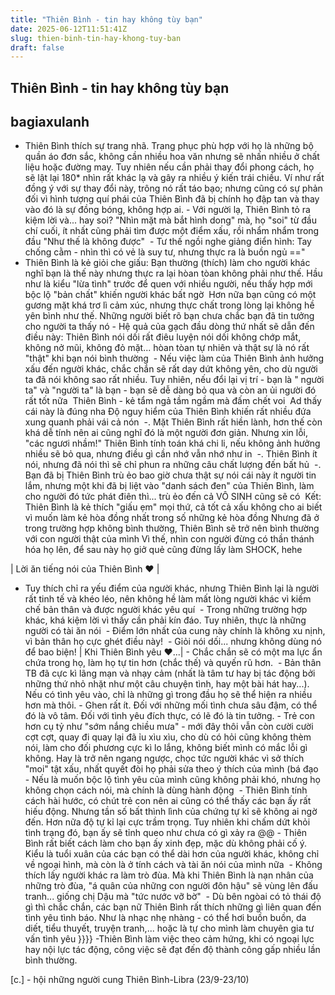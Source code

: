 ```yaml
---
title: "Thiên Bình - tin hay không tùy bạn"
date: 2025-06-12T11:51:41Z
slug: thien-binh-tin-hay-khong-tuy-ban
draft: false
---
```


## Thiên Bình - tin hay không tùy bạn

## bagiaxulanh

- Thiên Bình thích sự trang nhã. Trang phục phù hợp với họ là những bộ quần áo đơn sắc, không cần nhiều hoa văn nhưng sẽ nhấn nhiều ở chất liệu hoặc đường may.​ ​Tuy nhiên nếu cần phải thay đổi phong cách, họ sẽ lật lại 180* nhìn rất khác lạ và gây ra nhiều ý kiến trái chiều. Ví như rất đồng ý với sự thay đổi này, trông nó rất táo bạo; nhưng cũng có sự phản đối vì hình tượng quí phái của Thiên Bình đã bị chính họ đập tan và thay vào đó là sự đồng bóng, không hợp ai.​ ​- Với người lạ, Thiên Bình tỏ ra kiệm lời và... hay soi? "Nhìn mặt mà bắt hình dong" mà, họ "soi" từ đầu chí cuối, ít nhất cũng phải tìm được một điểm xấu, rồi nhẩm nhẩm trong đầu "Như thế là không được" ​ ​- Tư thế ngồi nghe giảng điển hình: Tay chống cằm - nhìn thì có vẻ là suy tư, nhưng thực ra là buồn ngủ =="​ 
- Thiên Bình là kẻ giỏi che giấu:​ ​Bạn thường (thích) làm cho người khác nghĩ bạn là thế này nhưng thực ra lại hòan tòan không phải như thế. Hầu như là kiểu "lừa tình" trước để quen với nhiều người, nếu thấy hợp mới bộc lộ "bản chất" khiến người khác bất ngờ ​ ​Hơn nữa bạn cũng có một gương mặt khá trơ lì cảm xúc, nhưng thực chất trong lòng lại không hề yên bình như thế. Những người biết rõ bạn chưa chắc bạn đã tin tưởng cho người ta thấy nó​ ​- Hệ quả của gạch đầu dòng thứ nhất sẽ dẫn đến điều này: Thiên Bình nói dối rất điêu luyện  nói dối không chớp mắt, không nở mũi, không đỏ mặt... hòan tòan tự nhiên và thật sự là nó rất "thật" khi bạn nói bình thường ​ ​- Nếu việc làm của Thiên Bình ảnh hưởng xấu đến người khác, chắc chắn sẽ rất day dứt không yên, cho dù người ta đã nói không sao rất nhiều. Tuy nhiên, nếu đổi lại vị trí - bạn là " người ta" và "người ta" là bạn - bạn sẽ dễ dàng bỏ qua và còn an ủi người đó rất tốt nữa  ​ 
Thiên Bình - kẻ tẩm ngả tầm ngầm mà đấm chết voi ​ ​Ad thấy cái này là đúng nha  Độ nguy hiểm của Thiên Bình khiến rất nhiều đứa xung quanh phải vái cả nón ​ ​-. Mặt Thiên Bình rất hiền lành, hơn thế còn khá dễ tính nên ai cũng nghĩ đó là một người đơn giản. Nhưng xin lỗi, "các ngươi nhầm!" Thiên Bình tính toán khá chi li, nếu không ảnh hưởng nhiều sẽ bỏ qua, nhưng điều gì cần nhớ vẫn nhớ như in ​ ​-. Thiên Bình ít nói, nhưng đã nói thì sẽ chỉ phun ra những câu chất lượng đến bất hủ ​ ​-. Bạn đã bị Thiên Bình trù ẻo bao giờ chưa  thật sự nói cái này ít người tin lắm, nhưng một khi đã bị liệt vào "danh sách đen" của Thiên Bình, làm cho người đó tức phát điên thì... trù ẻo đến cả VÔ SINH cũng sẽ có ​ ​Kết: Thiên Bình là kẻ thích "giấu ẹm" mọi thứ, cả tốt cả xấu không cho ai biết vì muốn làm kẻ hòa đồng nhất trong số những kẻ hòa đồng  Nhưng đã ở trong trường hợp không bình thường, Thiên Bình sẽ trở nên bình thường với con người thật của mình  Vì thế, nhìn con người đừng có thần thánh hóa họ lên, để sau này họ giở quẻ cũng đừng lấy làm SHOCK, hehe  ​ 
 
| Lời ăn tiếng nói của Thiên Bình ♥ |​ 
- Tuy thích chỉ ra yếu điểm của người khác, nhưng Thiên Bình lại là người rất tinh tế và khéo léo, nên không hề làm mất lòng người khác vì kiềm chế bản thân  và được người khác yêu quí  ​ ​- Trong những trường hợp khác, khá kiệm lời vì thấy cần phải kín đáo. Tuy nhiên, thực là những người có tài ăn nói ​ ​- Điểm lớn nhất của cung này chính là không xu nịnh, vì bản thân họ cực ghét điều này! ​ ​- Giỏi nói dối... nhưng không dùng nó để bao biện!​ 
| Khi Thiên Bình yêu ♥...|​ ​- Chắc chắn sẽ có một ma lực ẩn chứa trong họ, làm họ tự tin hơn (chắc thế) và quyến rũ hơn. ​ ​- Bản thân TB đã cực kì lãng mạn và nhạy cảm (nhất là tâm tư hay bị tác động bởi những thứ nhỏ nhặt như một câu chuyện tình, hay một bài hát hay...). Nếu có tình yêu vào, chỉ là những gì trong đầu họ sẽ thể hiện ra nhiều hơn mà thôi.​ ​- Ghen rất ít. Đối với những mối tình chưa sâu đậm, có thể đó là vô tâm. Đối với tình yêu đích thực, có lẽ đó là tin tưởng.​ ​- Trẻ con hơn  cụ tỷ như "sớm nắng chiều mưa" - mới đây thôi vẫn còn cười cười cợt cợt, quay đi quay lại đã ỉu xìu xìu, cho dù có hỏi cũng không thèm nói, làm cho đối phương cực kì lo lắng, không biết mình có mắc lỗi gì không. Hay là trở nên ngang ngược, chọc tức người khác vì sở thích "moi" tật xấu, nhất quyết đòi họ phải sửa theo ý thích của mình (bá đạo ​ ​- Nếu là muốn bộc lộ tình yêu của mình cũng không phải khó, nhưng họ không chọn cách nói, mà chính là dùng hành động ​ 
 ​- Thiên Bình tính cách hài hước, có chút trẻ con nên ai cũng có thể thấy các bạn ấy rất hiếu động. Nhưng tần số bất thình lình của chứng tự kỉ sẽ không ai ngờ đến. Hơn nữa độ tự kỉ lại cực trầm trọng. Tuy nhiên khi chấm dứt khỏi tình trạng đó, bạn ấy sẽ tỉnh queo như chưa có gì xảy ra @@​ ​- Thiên Bình rất biết cách làm cho bạn ấy xinh đẹp, mặc dù không phải cố ý. Kiểu là tuổi xuân của các bạn có thể dài hơn của người khác, không chỉ về ngoại hình, mà còn là ở tính cách và tài ăn nói của mình nữa ​ ​- Không thích lấy người khác ra làm trò đùa. Mà khi Thiên Bình là nạn nhân của những trò đùa, "á quân của những con người đôn hậu" sẽ vùng lên đấu tranh... giống chị Dậu mà "tức nước vỡ bờ" ​ ​- Dù bên ngòai có tỏ thái độ gì thì chắc chắn, các bạn nữ Thiên Bình rất thích những gì liên quan đến tình yêu tình báo. Như là nhạc nhẹ nhàng - có thể hơi buồn buồn, da diết, tiểu thuyết, truyện tranh,... hoặc là tự cho mình làm chuyên gia tư vấn tình yêu }}}}​ ​-Thiên Bình làm việc theo cảm hứng, khi có ngoại lực hay nội lực tác động, công việc sẽ đạt đến độ thành công gấp nhiều lần bình thường.​ 
 
[c.] - hội những người cung Thiên Bình-Libra (23/9-23/10)​